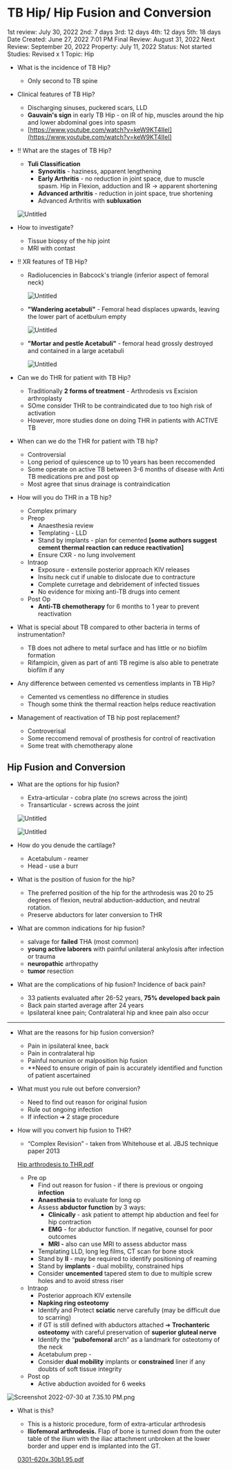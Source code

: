# TB Hip/ Hip Fusion and Conversion

1st review: July 30, 2022
2nd: 7 days
3rd: 12 days
4th: 12 days
5th: 18 days
Date Created: June 27, 2022 7:01 PM
Final Review: August 31, 2022
Next Review: September 20, 2022
Property: July 11, 2022
Status: Not started
Studies: Revised x 1
Topic: Hip

- What is the incidence of TB Hip?
    - Only second to TB spine
- Clinical features of TB Hip?
    - Discharging sinuses, puckered scars, LLD
    - **Gauvain's sign** in early TB Hip - on IR of hip, muscles around the hip and lower abdominal goes into spasm
    - [https://www.youtube.com/watch?v=keW9KT4IIeI](https://www.youtube.com/watch?v=keW9KT4IIeI)
- ‼️ What are the stages of TB Hip?
    - **Tuli Classification**
        - **Synovitis** - haziness, apparent lengthening
        - **Early Arthritis** - no reduction in joint space, due to muscle spasm. Hip in Flexion, adduction and IR → apparent shortening
        - **Advanced arthritis** - reduction in joint space, true shortening
        - Advanced Arthritis with **subluxation**
    
    ![Untitled](TB%20Hip%20Hip%20Fusion%20and%20Conversion%20777fba65c49c483388d401fbe6dfdb09/Untitled.png)
    
- How to investigate?
    - Tissue biopsy of the hip joint
    - MRI with contast
- ‼️ XR features of TB Hip?
    - Radiolucencies in Babcock's triangle (inferior aspect of femoral neck)
        
        ![Untitled](TB%20Hip%20Hip%20Fusion%20and%20Conversion%20777fba65c49c483388d401fbe6dfdb09/Untitled%201.png)
        
    - **"Wandering acetabuli"** - Femoral head displaces upwards, leaving the lower part of acetbulum empty
        
        ![Untitled](TB%20Hip%20Hip%20Fusion%20and%20Conversion%20777fba65c49c483388d401fbe6dfdb09/Untitled%202.png)
        
    - **"Mortar and pestle Acetabuli"** - femoral head grossly destroyed and contained in a large acetabuli
        
        ![Untitled](TB%20Hip%20Hip%20Fusion%20and%20Conversion%20777fba65c49c483388d401fbe6dfdb09/Untitled%203.png)
        
- Can we do THR for patient with TB Hip?
    - Traditionally **2 forms of treatment** - Arthrodesis vs Excision arthroplasty
    - SOme consider THR to be contraindicated due to too high risk of activation
    - However, more studies done on doing THR in patients with ACTIVE TB
- When can we do the THR for patient with TB hip?
    - Controversial
    - Long period of quiescence up to 10 years has been reccomended
    - Some operate on active TB between 3-6 months of disease with Anti TB medications pre and post op
    - Most agree that sinus drainage is contraindication
- How will you do THR in a TB hip?
    - Complex primary
    - Preop
        - Anaesthesia review
        - Templating - LLD
        - Stand by implants - plan for cemented **[some authors suggest cement thermal reaction can reduce reactivation]**
        - Ensure CXR - no lung involvement
    - Intraop
        - Exposure - extensile posterior approach KIV releases
        - Insitu neck cut if unable to dislocate due to contracture
        - Complete curretage and debridement of infected tissues
        - No evidence for mixing anti-TB drugs into cement
    - Post Op
        - **Anti-TB chemotherapy** for 6 months to 1 year to prevent reactivation
- What is special about TB compared to other bacteria in terms of instrumentation?
    - TB does not adhere to metal surface and has little or no biofilm formation
    - Rifampicin, given as part of anti TB regime is also able to penetrate biofilm if any
- Any difference between cemented vs cementless implants in TB Hip?
    - Cemented vs cementless no difference in studies
    - Though some think the thermal reaction helps reduce reactivation
- Management of reactivation of TB hip post replacement?
    - Controverisal
    - Some reccomend removal of prosthesis for control of reactivation
    - Some treat with chemotherapy alone

## Hip Fusion and Conversion

- What are the options for hip fusion?
    - Extra-articular - cobra plate (no screws across the joint)
    - Transarticular - screws across the joint
    
    ![Untitled](TB%20Hip%20Hip%20Fusion%20and%20Conversion%20777fba65c49c483388d401fbe6dfdb09/Untitled%204.png)
    
    ![Untitled](TB%20Hip%20Hip%20Fusion%20and%20Conversion%20777fba65c49c483388d401fbe6dfdb09/Untitled%205.png)
    
- How do you denude the cartilage?
    - Acetabulum - reamer
    - Head - use a burr
- What is the position of fusion for the hip?
    - The preferred position of the hip for the arthrodesis was 20 to 25 degrees of flexion, neutral abduction-adduction, and neutral rotation.
    - Preserve abductors for later conversion to THR
- What are common indications for hip fusion?
    - salvage for **failed** THA (most common)
    - **young active laborers** with painful unilateral ankylosis after infection or trauma
    - **neuropathic** arthropathy
    - **tumor** resection
- What are the complications of hip fusion? Incidence of back pain?
    - 33 patients evaluated after 26-52 years, **75% developed back pain**
    - Back pain started average after 24 years
    - Ipsilateral knee pain; Contralateral hip and knee pain also occur

---

- What are the reasons for hip fusion conversion?
    - Pain in ipsilateral knee, back
    - Pain in contralateral hip
    - Painful nonunion or malposition hip fusion
    - **Need to ensure origin of pain is accurately identified and function of patient ascertained
- What must you rule out before conversion?
    - Need to find out reason for original fusion
    - Rule out ongoing infection
    - If infection ➔ 2 stage procedure
- How will you convert hip fusion to THR?
    - “Complex Revision” - taken from Whitehouse et al. JBJS technique paper 2013
    
    [Hip arthrodesis to THR.pdf](TB%20Hip%20Hip%20Fusion%20and%20Conversion%20777fba65c49c483388d401fbe6dfdb09/Hip_arthrodesis_to_THR.pdf)
    
    - Pre op
        - Find out reason for fusion - if there is previous or ongoing **infection**
        - **Anaesthesia** to evaluate for long op
        - Assess **abductor function** by 3 ways:
            - **Clinically** - ask patient to attempt hip abduction and feel for hip contraction
            - **EMG** - for abductor function. If negative, counsel for poor outcomes
            - **MRI -** also can use MRI to assess abductor mass
        - Templating LLD, long leg films, CT scan for bone stock
        - Stand by **II** - may be required to identify positioning of reaming
        - Stand by **implants** - dual mobility, constrained hips
        - Consider **uncemented** tapered stem to due to multiple screw holes and to avoid stress riser
    - Intraop
        - Posterior approach KIV extensile
        - **Napking ring osteotomy**
        - Identify and Protect **sciatic** nerve carefully (may be difficult due to scarring)
        - if GT is still defined with abductors attached ➔ **Trochanteric osteotomy** with careful preservation of **superior gluteal nerve**
        - Identify the “**pubofemoral** arch” as a landmark for osteotomy of the neck
        - Acetabulum prep -
        - Consider **dual mobility** implants or **constrained** liner if any doubts of soft tissue integrity
    - Post op
        - Active abduction avoided for 6 weeks

![Screenshot 2022-07-30 at 7.35.10 PM.png](TB%20Hip%20Hip%20Fusion%20and%20Conversion%20777fba65c49c483388d401fbe6dfdb09/Screenshot_2022-07-30_at_7.35.10_PM.png)

- What is this?
    - This is a historic procedure, form of extra-articular arthrodesis
    - **Iliofemoral arthrodesis.** Flap of bone is turned down from the outer table of the ilium with the iliac attachment unbroken at the lower border and upper end is implanted into the GT.
    
    [0301-620x.30b1.95.pdf](TB%20Hip%20Hip%20Fusion%20and%20Conversion%20777fba65c49c483388d401fbe6dfdb09/0301-620x.30b1.95.pdf)